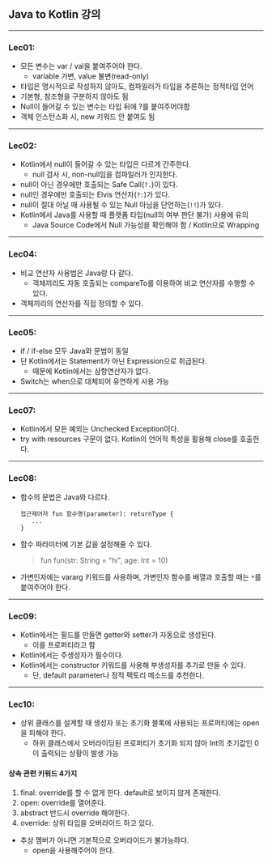 ## Java to Kotlin 강의

---
### Lec01:
- 모든 변수는 var / val을 붙여주어야 한다.
  - variable 가변, value 불변(read-only)
- 타입은 명시적으로 작성하지 않아도, 컴파일러가 타입을 추론하는 정적타입 언어 
- 기본형, 참조형을 구분하지 않아도 됨
- Null이 들어갈 수 있는 변수는 타입 뒤에 ?를 붙여주어야함
- 객체 인스턴스화 시, new 키워드 안 붙여도 됨
---
### Lec02:
- Kotlin에서 null이 들어갈 수 있는 타입은 다르게 간주한다.
  - null 검사 시, non-null임을 컴파일러가 인지한다.
- null이 아닌 경우에만 호출되는 Safe Call(`?.`)이 있다.
- null인 경우에만 호출되는 Elvis 연산자(`?:`)가 있다.
- null이 절대 아닐 때 사용될 수 있는 Null 아님을 단언하는(`!!`)가 있다.
- Kotlin에서 Java를 사용할 때 플랫폼 타입(null의 여부 판단 불가) 사용에 유의
  - Java Source Code에서 Null 가능성을 확인해야 함 / Kotlin으로 Wrapping
---
### Lec04:
- 비교 연산자 사용법은 Java랑 다 같다.
  - 객체끼리도 자동 호출되는 compareTo를 이용하여 비교 연산자를 수행할 수 있다.
- 객체끼리의 연산자를 직접 정의할 수 있다.
---
### Lec05:
- if / if-else 모두 Java와 문법이 동일
- 단 Kotlin에서는 Statement가 아닌 Expression으로 취급된다.
  - 때문에 Kotlin에서는 삼항연산자가 없다.
- Switch는 when으로 대체되어 유연하게 사용 가능
---
### Lec07:
- Kotlin에서 모든 예외는 Unchecked Exception이다.
- try with resources 구문이 없다. Kotlin의 언어적 특성을 활용해 close를 호출한다.
---
### Lec08:
- 함수의 문법은 Java와 다르다.
  ```
  접근제어자 fun 함수명(parameter): returnType {
     ...
  }
  ```
- 함수 파라미터에 기본 값을 설정해줄 수 있다.
  > fun fun(str: String = "hi", age: Int = 10)
- 가변인자에는 vararg 키워드를 사용하며, 가변인자 함수를 배열과 호출할 때는 `*`를 붙여주어야 한다.
---
### Lec09:
- Kotlin에서는 필드를 만들면 getter와 setter가 자동으로 생성된다.
  - 이를 프로퍼티라고 함
- Kotlin에서는 주생성자가 필수이다.
- Kotlin에서는 constructor 키워드를 사용해 부생성자를 추가로 만들 수 있다.
  - 단, default parameter나 정적 팩토리 메소드를 추천한다.
---
### Lec10:
- 상위 클래스를 설계할 때 생성자 또는 초기화 블록에 사용되는 프로퍼티에는 open을 피해야 한다.
  - 하위 클래스에서 오버라이딩된 프로퍼티가 초기화 되지 않아 Int의 초기값인 0이 출력되는 상황이 발생 가능
#### 상속 관련 키워드 4가지
1. final: override를 할 수 없게 한다. default로 보이지 않게 존재한다.
2. open: override를 열어준다.
3. abstract 반드시 override 해야한다.
4. override: 상위 타입을 오버라이드 하고 있다.
- 추상 멤버가 아니면 기본적으로 오버라이드가 불가능하다.
  - open을 사용해주어야 한다.